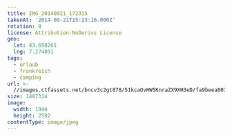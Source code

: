 ```yaml
---
title: IMG_20140921_172315
takenAt: '2014-09-21T15:23:16.000Z'
rotation: 0
license: Attribution-NoDerivs License
geo:
  lat: 43.698261
  lng: 7.274891
tags:
  - urlaub
  - frankreich
  - camping
url: >-
  //images.ctfassets.net/bncv3c2gt878/51kcaOvHW5KnraZX9XH3eD/fa9beea80312c1cd8ec386d31fbf25e2/img_20140921_172315_28313099405_o
size: 1487314
image:
  width: 1944
  height: 2592
contentType: image/jpeg
---
```



